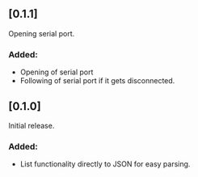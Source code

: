 ## [0.1.1]

Opening serial port.

### Added:
* Opening of serial port
* Following of serial port if it gets disconnected.


## [0.1.0]

Initial release.

### Added:

* List functionality directly to JSON for easy parsing.